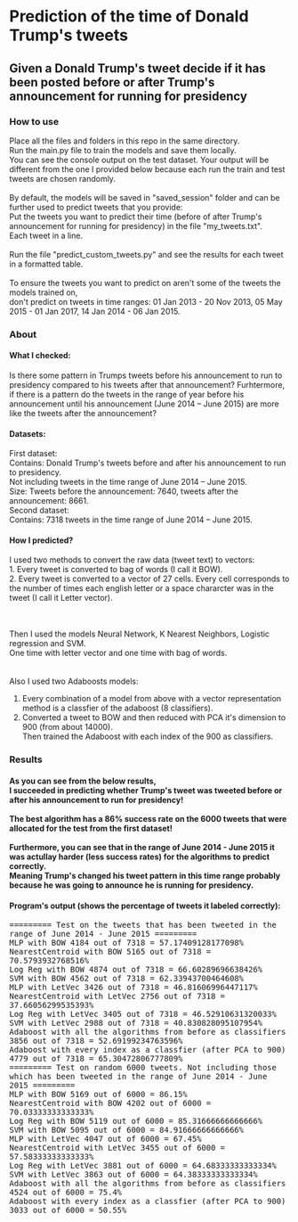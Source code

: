 <h1>Prediction of the time of Donald Trump's tweets</h1>
<h2>Given a Donald Trump's tweet decide if it has been posted before or after Trump's announcement for running for presidency</h3>

<h3>How to use</h3>
Place all the files and folders in this repo in the same directory.<br>
Run the main.py file to train the models and save them locally. <br>
You can see the console output on the test dataset. Your output will be different from the one I provided below
because each run the train and test tweets are chosen randomly.
<br><br>
By default, the models will be saved in "saved_session" folder and can be further used to predict tweets that you provide:<br>
Put the tweets you want to predict their time (before of after Trump's announcement for running for presidency) in the file "my_tweets.txt".<br>
Each tweet in a line.<br><br>
Run the file "predict_custom_tweets.py" and see the results for each tweet in a formatted table.<br><br>
To ensure the tweets you want to predict on aren't some of the tweets the models trained on, <br>
don't predict on tweets in time ranges: 01 Jan 2013 - 20 Nov 2013, 05 May 2015 - 01 Jan 2017, 14 Jan 2014 - 06 Jan 2015.


<h3>About</h3>
<h4>What I checked:</h4>
Is there some pattern in Trumps tweets before his announcement to run to presidency compared to his tweets after that announcement?
Furhtermore, if there is a pattern do the tweets in the range of year before his announcement until his announcement (June 2014 – June 2015) are more like the tweets after the announcement? 

<h4>Datasets:</h4>
First dataset:<br>
Contains: Donald Trump's tweets before and after his announcement to run to presidency.<br>
Not including tweets in the time range of June 2014 – June 2015.<br>
Size: Tweets before the announcement: 7640,  tweets after the announcement: 8661.<br>
Second dataset:<br>
Contains: 7318 tweets in the time range of June 2014 – June 2015.<br>
<h4>How I predicted?</h4>
I used two methods to convert the raw data (tweet text) to vectors:<br>
1. Every tweet is converted to bag of words (I call it BOW).<br>
2. Every tweet is converted to a vector of 27 cells. Every cell corresponds to the number of times each english letter or a space chararcter was in the tweet (I call it Letter vector).<br>

<br><br>
Then I used the models Neural Network, K Nearest Neighbors, Logistic regression and SVM.<br>
One time with letter vector and one time with bag of words.<br>
<br>
<br>
Also I used two Adaboosts models:<br>
1. Every combination of a model from above with a vector representation method is a classfier of the adaboost (8 classifiers).<br>
2. Converted a tweet to BOW and then reduced with PCA it's dimension to 900 (from about 14000).<br>
Then trained the Adaboost with each index of the 900 as classifiers.

<h3>Results</h3>
<h4>As you can see from the below results,<br>
I succeeded in predicting whether Trump's tweet was tweeted before or after his announcement to run for presidency!<br><br>
The best algorithm has a 86% success rate on the 6000 tweets that were allocated for the test from the first dataset!<br><br>
Furthermore, you can see that in the range of June 2014 - June 2015 it was actullay harder (less success rates) for the algorithms to predict correctly.<br>
Meaning Trump's changed his tweet pattern in this time range probably because he was going to announce he is running for presidency.</h4>

<h4>Program's output (shows the percentage of tweets it labeled correctly):</h4>
<samp>
========= Test on the tweets that has been tweeted in the range of June 2014 - June 2015 =========<br>
MLP with BOW 4184 out of 7318 = 57.17409128177098%<br>
NearestCentroid with BOW 5165 out of 7318 = 70.5793932768516%<br>
Log Reg with BOW 4874 out of 7318 = 66.60289696638426%<br>
SVM with BOW 4562 out of 7318 = 62.33943700464608%<br>
MLP with LetVec 3426 out of 7318 = 46.81606996447117%<br>
NearestCentroid with LetVec 2756 out of 7318 = 37.66056299535393%<br>
Log Reg with LetVec 3405 out of 7318 = 46.52910631320033%<br>
SVM with LetVec 2988 out of 7318 = 40.830828095107954%<br>
Adaboost with all the algorithms from before as classifiers 3856 out of 7318 = 52.69199234763596%<br>
Adaboost with every index as a classfier (after PCA to 900) 4779 out of 7318 = 65.30472806777809%<br>
========= Test on random 6000 tweets. Not including those which has been tweeted in the range of June 2014 - June 2015 =========<br>
MLP with BOW 5169 out of 6000 = 86.15%<br>
NearestCentroid with BOW 4202 out of 6000 = 70.03333333333333%<br>
Log Reg with BOW 5119 out of 6000 = 85.31666666666666%<br>
SVM with BOW 5095 out of 6000 = 84.91666666666666%<br>
MLP with LetVec 4047 out of 6000 = 67.45%<br>
NearestCentroid with LetVec 3455 out of 6000 = 57.58333333333333%<br>
Log Reg with LetVec 3881 out of 6000 = 64.68333333333334%<br>
SVM with LetVec 3863 out of 6000 = 64.38333333333334%<br>
Adaboost with all the algorithms from before as classifiers 4524 out of 6000 = 75.4%<br>
Adaboost with every index as a classfier (after PCA to 900) 3033 out of 6000 = 50.55%
</samp>
